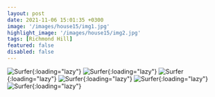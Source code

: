 ```yaml
---
layout: post
date: 2021-11-06 15:01:35 +0300
image: '/images/house15/img1.jpg'
highlight_image: '/images/house15/img2.jpg'
tags: [Richmond Hill]
featured: false
disabled: false
---
```


![Surfer]({{site.baseurl}}/images/house15/img3.jpg){:loading="lazy"}
![Surfer]({{site.baseurl}}/images/house15/img4.jpg){:loading="lazy"}
![Surfer]({{site.baseurl}}/images/house15/img5.jpg){:loading="lazy"}
![Surfer]({{site.baseurl}}/images/house15/img6.jpg){:loading="lazy"}
![Surfer]({{site.baseurl}}/images/house15/img7.jpg){:loading="lazy"}
![Surfer]({{site.baseurl}}/images/house15/img8.jpg){:loading="lazy"} 